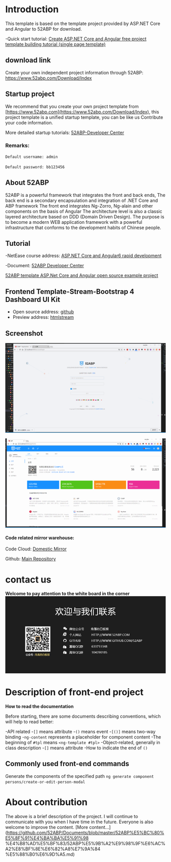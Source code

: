 # Introduction

This template is based on the template project provided by ASP.NET Core and Angular to 52ABP for download.

-Quick start tutorial: [Create ASP.NET Core and Angular free project template building tutorial (single page template)](https://www.52abp.com/BlogDetails/1)


## download link

Create your own independent project information through 52ABP: https://www.52abp.com/Download/Index





## Startup project

We recommend that you create your own project template from [https://www.52abp.com](https://www.52abp.com/Download/Index), this project template is a unified startup template, you can be like us Contribute your code information.

More detailed startup tutorials:
[52ABP-Developer Center](https://www.52abp.com/Wiki/52abp/master/docs/Introduction)

### Remarks:
```
Default username: admin

Default password: bb123456
```

## About 52ABP

52ABP is a powerful framework that integrates the front and back ends,
The back end is a secondary encapsulation and integration of .NET Core and ABP framework
The front end integrates Ng-Zorro, Ng-alain and other components on the basis of Angular
The architecture level is also a classic layered architecture based on DDD (Domain Driven Design). The purpose is to become a modern WEB application framework with a powerful infrastructure that conforms to the development habits of Chinese people.




## Tutorial
 
-NetEase course address: [ASP.NET Core and Angular6 rapid development](https://study.163.com/provider/400000000309007/index.htm?share=2&shareId=400000000309007)
 
-Document: [52ABP Developer Center](https://www.52abp.com/Wiki/52abp/latest/Getting-Started)


[52ABP template ASP.Net Core and Angular open source example project
](https://www.cnblogs.com/wer-ltm/p/9358478.html)

## Frontend Template-Stream-Bootstrap 4 Dashboard UI Kit

* Open source address: [github](https://github.com/htmlstreamofficial/stream-dashboard-ui-kit)
* Preview address: [htmlstream](https://htmlstream.com/preview/stream-dashboard-ui-kit/index.html)

## Screenshot




 ![Jiaoluodebaibanbao Wechat](docs/demo-1.gif)

 ![Jiaoluodebaibanbao Wechat](docs/demo-2.gif)
 



#### Code related mirror warehouse:

Code Cloud: [Domestic Mirror](https://gitee.com/yoyocms/LTMCompanyNameFree.YoyoCmsTemplate)

Github: [Main Repository](https://github.com/52ABP/LTMCompanyNameFree.YoyoCmsTemplate)
# contact us


**Welcome to pay attention to the white board in the corner**
 ![Jiaoluodebaibanbao Wechat](docs/jiaoluodebaibanbao_wechat.png)

 


# Description of front-end project

**How ​​to read the documentation**

Before starting, there are some documents describing conventions, which will help to read better:

-API related
  -`[]` means attribute
  -`()` means event
  -`[()]` means two-way binding
  -`ng-content` represents a placeholder for component content
  -The beginning of `#tpl` means `<ng-template #tpl>`
-Object-related, generally in class description
  -`[]` means attribute
  -How to indicate the end of `()`
## Commonly used front-end commands

Generate the components of the specified path
`
  ng generate component persons/create-or-edit-person-modal
`
# About contribution

The above is a brief description of the project. I will continue to communicate with you when I have time in the future. Everyone is also welcome to improve the content.
[More content...](https://github.com/52ABP/Documents/blob/master/52ABP%E5%BC%80%E5%8F%91%E4%BA%BA%E5%91%98 %E4%B8%AD%E5%BF%83/52ABP%E5%9B%A2%E9%98%9F%E6%AC%A2%E8%BF%8E%E6%82%A8%E7%9A%84 %E5%88%B0%E6%9D%A5.md)
